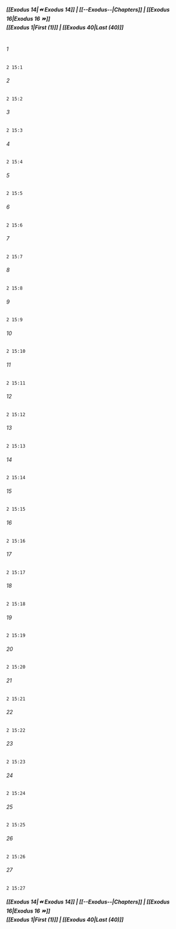 
##### **[[Exodus 14|⏪ Exodus 14]] | [[--Exodus--|Chapters]] | [[Exodus 16|Exodus 16 ⏩]]**<br>**[[Exodus 1|First (1)]] | [[Exodus 40|Last (40)]]**<br><br>

###### 1
``` verse
2 15:1
```
###### 2
``` verse
2 15:2
```
###### 3
``` verse
2 15:3
```
###### 4
``` verse
2 15:4
```
###### 5
``` verse
2 15:5
```
###### 6
``` verse
2 15:6
```
###### 7
``` verse
2 15:7
```
###### 8
``` verse
2 15:8
```
###### 9
``` verse
2 15:9
```
###### 10
``` verse
2 15:10
```
###### 11
``` verse
2 15:11
```
###### 12
``` verse
2 15:12
```
###### 13
``` verse
2 15:13
```
###### 14
``` verse
2 15:14
```
###### 15
``` verse
2 15:15
```
###### 16
``` verse
2 15:16
```
###### 17
``` verse
2 15:17
```
###### 18
``` verse
2 15:18
```
###### 19
``` verse
2 15:19
```
###### 20
``` verse
2 15:20
```
###### 21
``` verse
2 15:21
```
###### 22
``` verse
2 15:22
```
###### 23
``` verse
2 15:23
```
###### 24
``` verse
2 15:24
```
###### 25
``` verse
2 15:25
```
###### 26
``` verse
2 15:26
```
###### 27
``` verse
2 15:27
```

##### **[[Exodus 14|⏪ Exodus 14]] | [[--Exodus--|Chapters]] | [[Exodus 16|Exodus 16 ⏩]]**<br>**[[Exodus 1|First (1)]] | [[Exodus 40|Last (40)]]**
